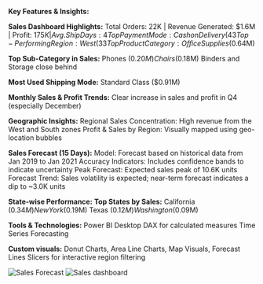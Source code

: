 **Key Features & Insights:**

**Sales Dashboard Highlights:**
Total Orders: 22K | Revenue Generated: $1.6M | Profit: $175K | Avg. Ship Days: 4
Top Payment Mode: Cash on Delivery (43%) followed by Online (35%)
Top-Performing Region: West (33%) in sales; Top Segment: Consumer (48%)
Top Product Category: Office Supplies ($0.64M)

**Top Sub-Category in Sales:**
Phones ($0.20M)
Chairs ($0.18M)
Binders and Storage close behind

**Most Used Shipping Mode:** Standard Class ($0.91M)

**Monthly Sales & Profit Trends:** Clear increase in sales and profit in Q4 (especially December)

**Geographic Insights:**
Regional Sales Concentration: High revenue from the West and South zones
Profit & Sales by Region: Visually mapped using geo-location bubbles

**Sales Forecast (15 Days):**
Model: Forecast based on historical data from Jan 2019 to Jan 2021
Accuracy Indicators: Includes confidence bands to indicate uncertainty
Peak Forecast: Expected sales peak of 10.6K units
Forecast Trend: Sales volatility is expected; near-term forecast indicates a dip to ~3.0K units

**State-wise Performance:**
**Top States by Sales:**
California ($0.34M)
New York ($0.19M)
Texas ($0.12M)
Washington ($0.09M)

**Tools & Technologies:**
Power BI Desktop
DAX for calculated measures
Time Series Forecasting

**Custom visuals:** Donut Charts, Area Line Charts, Map Visuals, Forecast Lines
Slicers for interactive region filtering



![Sales Forecast](https://github.com/user-attachments/assets/76802026-49f3-4161-8bfe-4070ab5bd344)
![Sales dashboard](https://github.com/user-attachments/assets/033d1ab3-3178-478b-9db9-bb53828629aa)
